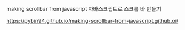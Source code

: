 making scrollbar from javascript
자바스크립트로 스크롤 바 만들기

https://pybin94.github.io/making-scrollbar-from-javascript.github.oi/
